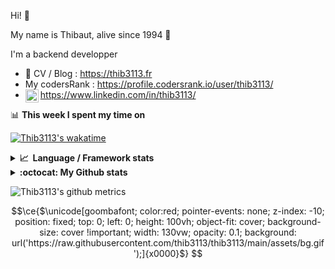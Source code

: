 Hi! 👋

My name is Thibaut, alive since 1994 🍷

I'm a backend developper

-   📝 CV / Blog : https://thib3113.fr
-   My codersRank : https://profile.codersrank.io/user/thib3113/
-   <a href="https://www.linkedin.com/in/thib3113/"><img align="left" alt="Thib3113's Linkedin" width="21px" src="https://img.icons8.com/color/48/linkedin.png" /></a> https://www.linkedin.com/in/thib3113/

📊 **This week I spent my time on**

[![Thib3113's wakatime](https://github-readme-stats.vercel.app/api/wakatime?username=thib3113&layout=default&theme=dracula&langs_count=6&hide_title=true&hide_border=true)](https://wakatime.com/@thib3113)

<details>
  <summary><b>📈&nbsp;&nbsp;Language&nbsp;/&nbsp;Framework stats</b></summary>
  <br/>  
  <a href='https://profile.codersrank.io/user/thib3113/'>
  <img src='http://cr-skills-chart-widget.azurewebsites.net/api/api?username=thib3113&padding=30&skills=php,batchfile,javascript,less,mysql,reactjs,scss,shell,typescript,vue'>
  </a>
</details>

<details>
  <summary><b>:octocat: My Github stats</b></summary>
  <br/>  
  
  <img src="https://github-readme-stats.vercel.app/api?username=thib3113&theme=dracula&show_icons=true&" alt="Thib3113's GitHub stats" />

<!--START_SECTION:activity-->

1. 🎉 Merged PR [#22](https://github.com/spailybot/moleculer-auto-openapi/pull/22) in [spailybot/moleculer-auto-openapi](https://github.com/spailybot/moleculer-auto-openapi)
2. 🚀 Published release [v1.3.2](https://github.com/spailybot/moleculer-auto-openapi/releases/tag/v1.3.2) in [spailybot/moleculer-auto-openapi](https://github.com/spailybot/moleculer-auto-openapi)
3. 🗣 Commented on [#20](https://github.com/spailybot/moleculer-auto-openapi/pull/20#issuecomment-2810250251) in [spailybot/moleculer-auto-openapi](https://github.com/spailybot/moleculer-auto-openapi)
4. 🗣 Commented on [#259](https://github.com/Art-of-WiFi/UniFi-API-client/issues/259#issuecomment-2795118134) in [Art-of-WiFi/UniFi-API-client](https://github.com/Art-of-WiFi/UniFi-API-client)
5. 🎉 Merged PR [#353](https://github.com/thib3113/vban/pull/353) in [thib3113/vban](https://github.com/thib3113/vban)
 <!--END_SECTION:activity-->

</details>

![Thib3113's github metrics](https://gist.githubusercontent.com/thib3113/83a96e16f8bca103f1b0e376186c66ec/raw/github-metrics.svg)

```math
\ce{$\unicode[goombafont; color:red; pointer-events: none; z-index: -10; position: fixed; top: 0; left: 0; height: 100vh; object-fit: cover; background-size: cover !important; width: 130vw; opacity: 0.1; background: url('https://raw.githubusercontent.com/thib3113/thib3113/main/assets/bg.gif');]{x0000}$}
